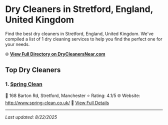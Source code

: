 # Dry Cleaners in Stretford, England, United Kingdom

Find the best dry cleaners in Stretford, England, United Kingdom. We've compiled a list of 1 dry cleaning services to help you find the perfect one for your needs.

🌐 **[View Full Directory on DryCleanersNear.com](https://drycleanersnear.com/city/United%20Kingdom/England/Stretford)**

## Top Dry Cleaners

### 1. [Spring Clean](https://drycleanersnear.com/dryCleaner/6892b7a77a636409f9a33a8b/spring-clean)
📍 168 Barton Rd, Stretford, Manchester
⭐ Rating: 4.1/5
🌐 Website: http://www.spring-clean.co.uk/
🔗 [View Full Details](https://drycleanersnear.com/dryCleaner/6892b7a77a636409f9a33a8b/spring-clean)


---

*Last updated: 8/22/2025*
